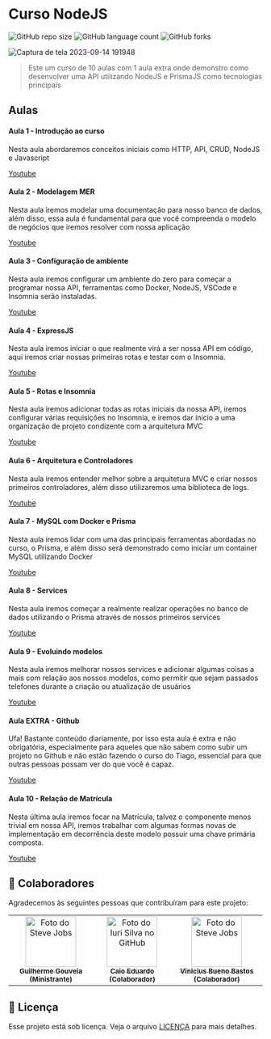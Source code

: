 # Curso NodeJS

![GitHub repo size](https://img.shields.io/github/repo-size/GuilhermeAGouveia/curso-nodejs?style=for-the-badge)
![GitHub language count](https://img.shields.io/github/languages/count/GuilhermeAGouveia/curso-nodejs?style=for-the-badge)
![GitHub forks](https://img.shields.io/github/forks/GuilhermeAGouveia/curso-nodejs?style=for-the-badge)

![Captura de tela 2023-09-14 191948](https://github.com/GuilhermeAGouveia/curso-nodejs/assets/81968354/4f8d2d9a-1726-48dd-b483-a34611904b11)

> Este um curso de 10 aulas com 1 aula extra onde demonstro como desenvolver uma API utilizando NodeJS e PrismaJS como tecnologias principais

## Aulas

#### Aula 1 - Introdução ao curso

Nesta aula abordaremos conceitos iniciais como HTTP, API, CRUD, NodeJS e Javascript

[Youtube](https://www.youtube.com/watch?v=GzbKgKZ22ig&authuser=0)

#### Aula 2 - Modelagem MER

Nesta aula iremos modelar uma documentação para nosso banco de dados, além disso, essa aula é fundamental para que você compreenda o modelo de negócios que iremos resolver com nossa aplicação

[Youtube](https://www.youtube.com/watch?v=vlDoUv_J_9Q&authuser=0)

#### Aula 3 - Configuração de ambiente

Nesta aula iremos configurar um ambiente do zero para começar a programar nossa API, ferramentas como Docker, NodeJS, VSCode e Insomnia serão instaladas.

[Youtube](https://www.youtube.com/watch?v=UtyPKgOrnmo&authuser=0)

#### Aula 4 - ExpressJS

Nesta aula iremos iniciar o que realmente virá a ser nossa API em código, aqui iremos criar nossas primeiras rotas e testar com o Insomnia.

[Youtube](https://www.youtube.com/watch?v=lQI36EBRs7Q&authuser=0)

#### Aula 5 - Rotas e Insomnia

Nesta aula iremos adicionar todas as rotas iniciais da nossa API, iremos configurar várias requisições no Insomnia, e iremos dar inicio a uma organização de projeto condizente com a arquitetura MVC

[Youtube](https://www.youtube.com/watch?v=FQCHrgFqUpE&authuser=0)

#### Aula 6 - Arquitetura e Controladores

Nesta aula iremos entender melhor sobre a arquitetura MVC e criar nossos primeiros controladores, além disso utilizaremos uma biblioteca de logs.

[Youtube](https://www.youtube.com/watch?v=ltRJbce061E&authuser=0)

#### Aula 7 - MySQL com Docker e Prisma

Nesta aula iremos lidar com uma das principais ferramentas abordadas no curso, o Prisma, e além disso será demonstrado como iniciar um container MySQL utilizando Docker

[Youtube](https://www.youtube.com/watch?v=zotN7dII_Qo&authuser=0)

#### Aula 8 - Services

Nesta aula iremos começar a realmente realizar operações no banco de dados utilizando o Prisma através de nossos primeiros services

[Youtube](https://www.youtube.com/watch?v=OezBCEBnCJ0&authuser=0)

#### Aula 9 - Evoluindo modelos

Nesta aula iremos melhorar nossos services e adicionar algumas coisas a mais com relação aos nossos modelos, como permitir que sejam passados telefones durante a criação ou atualização de usuários

[Youtube](https://www.youtube.com/watch?v=tGSayl_L_Xo&authuser=0)

#### Aula EXTRA - Github

Ufa! Bastante conteúdo diariamente, por isso esta aula é extra e não obrigatória, especialmente para aqueles que não sabem como subir um projeto no Github e não estão fazendo o curso do Tiago, essencial para que outras pessoas possam ver do que você é capaz.

[Youtube](https://youtu.be/-l_JbYjjwfc)

#### Aula 10 - Relação de Matrícula

Nesta última aula iremos focar na Matrícula, talvez o componente menos trivial em nossa API, iremos trabalhar com algumas formas novas de implementação em decorrência deste modelo possuir uma chave primária composta.

[Youtube](https://www.youtube.com/watch?v=k2JuDiJOETc&authuser=0)

## 🤝 Colaboradores

Agradecemos às seguintes pessoas que contribuíram para este projeto:

<table border=0>
  <tr>
        <td align="center">
          <a href="https://github.com/GuilhermeAGouveia">
            <img width=100 src="https://avatars.githubusercontent.com/u/81968354?v=4" width="100px;" alt="Foto do Steve Jobs"/><br>
            <sub>
              <b>Guilherme Gouveia (Ministrante)</b>
            </sub>
          </a>
     </td>
    <td align="center">
      <a href="https://github.com/caioreius">
        <img width=100 src="https://avatars.githubusercontent.com/u/87735654?v=4" width="100px;" alt="Foto do Iuri Silva no GitHub"/><br>
        <sub>
          <b>Caio Eduardo (Colaborador)</b>
        </sub>
      </a>
    </td>
    <td align="center">
          <a href="https://github.com/ViniciusBastoss">
            <img width=100 src="https://avatars.githubusercontent.com/u/117671262?v=4" width="100px;" alt="Foto do Steve Jobs"/><br>
            <sub>
              <b>Vinicius Bueno Bastos (Colaborador)</b>
            </sub>
          </a>
     </td>

  </tr>
</table>

## 📝 Licença

Esse projeto está sob licença. Veja o arquivo [LICENÇA](LICENSE.md) para mais detalhes.
